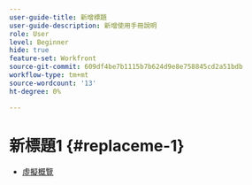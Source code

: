 ```yaml
---
user-guide-title: 新增標題
user-guide-description: 新增使用手冊說明
role: User
level: Beginner
hide: true
feature-set: Workfront
source-git-commit: 609df4be7b1115b7b624d9e8e758845cd2a51bdb
workflow-type: tm+mt
source-wordcount: '13'
ht-degree: 0%

---
```



# 新標題1 {#replaceme-1}

+ [虛擬概覽](home.md)
